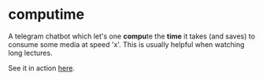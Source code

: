 # computime
A telegram chatbot which let's one **compu**te the **time** it takes (and saves) to consume some media at speed 'x'. This is usually helpful when watching long lectures.

See it in action [here](https://telegram.me/iamspeed_bot).
